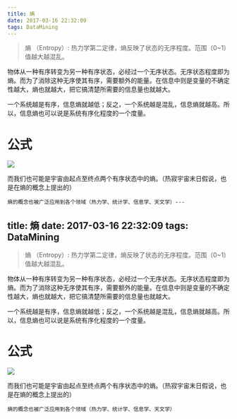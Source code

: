 ```yaml
---
title: 熵
date: 2017-03-16 22:32:09
tags: DataMining
---
```


> 熵 （Entropy）: 热力学第二定律，熵反映了状态的无序程度。范围（0~1）值越大越混乱。

物体从一种有序转变为另一种有序状态，必经过一个无序状态。无序状态程度即为熵。而为了消除这种无序使其有序，需要额外的能量。在信息中则是变量的不确定性越大，熵也就越大，把它搞清楚所需要的信息量也就越大。 

一个系统越是有序，信息熵就越低；反之，一个系统越是混乱，信息熵就越高。所以，信息熵也可以说是系统有序化程度的一个度量。

# 公式

<img src="http://61.91.161.217/chart?cht=tx&chl={H_s={\sum^{n}+_{i=1}p_iI_e}={-\sum^{n}+_{i=1}{p_ilogp_i}" style="border:none;">

而我们也可能是宇宙由起点至终点两个有序状态中的熵。（热寂宇宙末日假说，也是在熵的概念上提出的）

	熵的概念也被广泛应用到各个领域（热力学、统计学、信息学、天文学）---
title: 熵
date: 2017-03-16 22:32:09
tags: DataMining
---

> 熵 （Entropy）: 热力学第二定律，熵反映了状态的无序程度。范围（0~1）值越大越混乱。

物体从一种有序转变为另一种有序状态，必经过一个无序状态。无序状态程度即为熵。而为了消除这种无序使其有序，需要额外的能量。在信息中则是变量的不确定性越大，熵也就越大，把它搞清楚所需要的信息量也就越大。 

一个系统越是有序，信息熵就越低；反之，一个系统越是混乱，信息熵就越高。所以，信息熵也可以说是系统有序化程度的一个度量。

# 公式

<img src="http://61.91.161.217/chart?cht=tx&chl={H_s={\sum^{n}+_{i=1}p_iI_e}={-\sum^{n}+_{i=1}{p_ilogp_i}" style="border:none;">

而我们也可能是宇宙由起点至终点两个有序状态中的熵。（热寂宇宙末日假说，也是在熵的概念上提出的）

	熵的概念也被广泛应用到各个领域（热力学、统计学、信息学、天文学）
